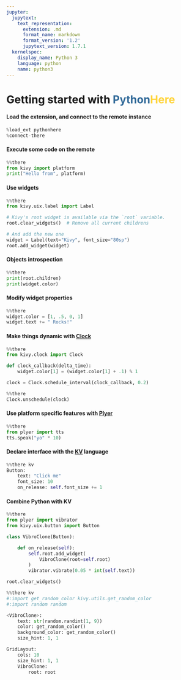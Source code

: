 ```yaml
---
jupyter:
  jupytext:
    text_representation:
      extension: .md
      format_name: markdown
      format_version: '1.2'
      jupytext_version: 1.7.1
  kernelspec:
    display_name: Python 3
    language: python
    name: python3
---
```


# Getting started with <span style="color:#306998">Python</span><span style="color:#FFD43B">Here</span>


#### Load the extension, and connect to the remote instance

```python
%load_ext pythonhere
%connect-there
```

#### Execute some code on the remote

```python
%%there
from kivy import platform
print("Hello from", platform)
```

#### Use widgets

```python
%%there
from kivy.uix.label import Label

# Kivy's root widget is available via the `root` variable.
root.clear_widgets()  # Remove all current childrens

# And add the new one
widget = Label(text="Kivy", font_size="80sp")
root.add_widget(widget)
```

#### Objects introspection 

```python
%%there
print(root.children)
print(widget.color)
```

 #### Modify widget properties

```python
%%there
widget.color = [1, .5, 0, 1]
widget.text += " Rocks!"
```

 #### Make things dynamic with  [Clock](https://kivy.org/doc/stable/api-kivy.clock.html)

```python
%%there
from kivy.clock import Clock

def clock_callback(delta_time):
    widget.color[1] = (widget.color[1] + .1) % 1

clock = Clock.schedule_interval(clock_callback, 0.2)
```

```python
%%there
Clock.unschedule(clock)
```

#### Use platform specific features with [Plyer](https://github.com/kivy/plyer)

```python
%%there
from plyer import tts
tts.speak("yo" * 10)
```

#### Declare interface with the [KV](https://kivy.org/doc/stable/guide/lang.html) language

```python
%%there kv
Button:
    text: "Click me"
    font_size: 10
    on_release: self.font_size += 1
```

#### Combine Python with KV

```python
%%there
from plyer import vibrator
from kivy.uix.button import Button

class VibroClone(Button):

    def on_release(self):
        self.root.add_widget(
            VibroClone(root=self.root)
        )
        vibrator.vibrate(0.05 * int(self.text))

root.clear_widgets()
```

```python
%%there kv
#:import get_random_color kivy.utils.get_random_color
#:import random random

<VibroClone>:
    text: str(random.randint(1, 9))
    color: get_random_color()
    background_color: get_random_color()
    size_hint: 1, 1

GridLayout:
    cols: 10
    size_hint: 1, 1
    VibroClone:
        root: root
```
